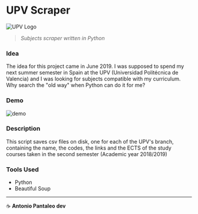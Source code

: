 # UPV Scraper

![UPV Logo](https://www.innoarea.com/wp-content/uploads/2019/08/UPV-Logo.png)

> _Subjects scraper written in Python_

### Idea

The idea for this project came in June 2019. I was supposed to spend my next summer semester in Spain at the UPV (Universidad Politécnica de Valencia) and I was looking for subjects compatible with my curriculum. Why search the "old way" when Python can do it for me?

### Demo

![demo](assets/demo.gif)

### Description

This script saves csv files on disk, one for each of the UPV's branch, containing the name, the codes, the links and the ECTS of the study courses taken in the second semester (Academic year 2018/2019)

### Tools Used

- Python
- Beautiful Soup

---

☕ **Antonio Pantaleo dev**
